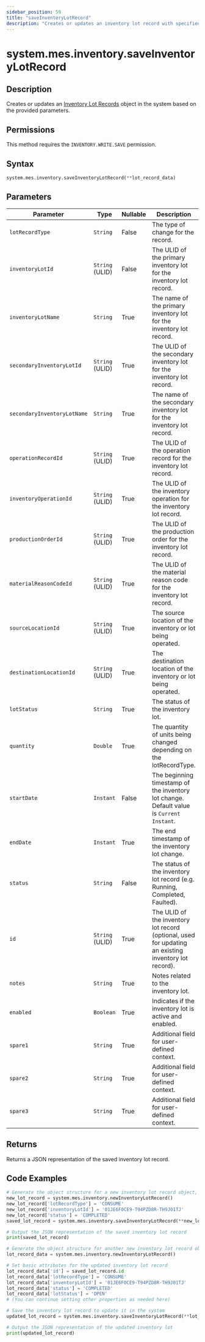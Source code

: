 ```yaml
---
sidebar_position: 59
title: "saveInventoryLotRecord"
description: "Creates or updates an inventory lot record with specified parameters."
---
```


# system.mes.inventory.saveInventoryLotRecord

## Description

Creates or updates an [Inventory Lot Records](../../data-model/inventory-operation-model/inventory-lot-record) object in the system based on the provided parameters.


## Permissions

This method requires the `INVENTORY.WRITE.SAVE` permission.

## Syntax

```python
system.mes.inventory.saveInventoryLotRecord(**lot_record_data)
```

## Parameters

| Parameter                   | Type            | Nullable | Description                                                                                          |
|-----------------------------|-----------------|----------|------------------------------------------------------------------------------------------------------|
| `lotRecordType`             | `String`        | False    | The type of change for the record.                                                                   |
| `inventoryLotId`            | `String` (ULID) | False    | The ULID of the primary inventory lot for the inventory lot record.                                  |
| `inventoryLotName`          | `String`        | True     | The name of the primary inventory lot for the inventory lot record.                                  |
| `secondaryInventoryLotId`   | `String` (ULID) | True     | The ULID of the secondary inventory lot for the inventory lot record.                                |
| `secondaryInventoryLotName` | `String`        | True     | The name of the secondary inventory lot for the inventory lot record.                                |
| `operationRecordId`         | `String` (ULID) | True     | The ULID of the operation record for the inventory lot record.                                       |
| `inventoryOperationId`      | `String` (ULID) | True     | The ULID of the inventory operation for the inventory lot record.                                    |
| `productionOrderId`         | `String` (ULID) | True     | The ULID of the production order for the inventory lot record.                                       |
| `materialReasonCodeId`      | `String` (ULID) | True     | The ULID of the material reason code for the inventory lot record.                                   |
| `sourceLocationId`          | `String` (ULID) | True     | The source location of the inventory or lot being operated.                                          |
| `destinationLocationId`     | `String` (ULID) | True     | The destination location of the inventory or lot being operated.                                     |
| `lotStatus`                 | `String`        | True     | The status of the inventory lot.                                                                     |
| `quantity`                  | `Double`        | True     | The quantity of units being changed depending on the lotRecordType.                                  |
| `startDate`                 | `Instant`       | False    | The beginning timestamp of the inventory lot change. Default value is `Current Instant`.             |
| `endDate`                   | `Instant`       | True     | The end timestamp of the inventory lot change.                                                       |
| `status`                    | `String`        | False    | The status of the inventory lot record (e.g. Running, Completed, Faulted).                           |
| `id`                        | `String` (ULID) | True     | The ULID of the inventory lot record (optional, used for updating an existing inventory lot record). |
| `notes`                     | `String`        | True     | Notes related to the inventory lot.                                                                  |
| `enabled`                   | `Boolean`       | True     | Indicates if the inventory lot is active and enabled.                                                |
| `spare1`                    | `String`        | True     | Additional field for user-defined context.                                                           |
| `spare2`                    | `String`        | True     | Additional field for user-defined context.                                                           |
| `spare3`                    | `String`        | True     | Additional field for user-defined context.                                                           |

## Returns

Returns a JSON representation of the saved inventory lot record.

## Code Examples

```python
# Generate the object structure for a new inventory lot record object, set the initial arguments and save it
new_lot_record = system.mes.inventory.newInventoryLotRecord()
new_lot_record['lotRecordType'] = 'CONSUME'
new_lot_record['inventoryLotId'] = '01JE6F0CE9-T94PZD8R-TH9J01TJ'
new_lot_record['status'] = 'COMPLETED'
saved_lot_record = system.mes.inventory.saveInventoryLotRecord(**new_lot_record)

# Output the JSON representation of the saved inventory lot record
print(saved_lot_record)

# Generate the object structure for another new inventory lot record object to update the previous inventory lot
lot_record_data = system.mes.inventory.newInventoryLotRecord()

# Set basic attributes for the updated inventory lot record
lot_record_data['id'] = saved_lot_record.id
lot_record_data['lotRecordType'] = 'CONSUME'
lot_record_data['inventoryLotId'] = '01JE6F0CE9-T94PZD8R-TH9J01TJ'
lot_record_data['status'] = 'COMPLETED'
lot_record_data['lotStatus'] = 'OPEN'
# (You can continue setting other properties as needed here)

# Save the inventory lot record to update it in the system
updated_lot_record = system.mes.inventory.saveInventoryLotRecord(**lot_record_data)

# Output the JSON representation of the updated inventory lot
print(updated_lot_record)
```
